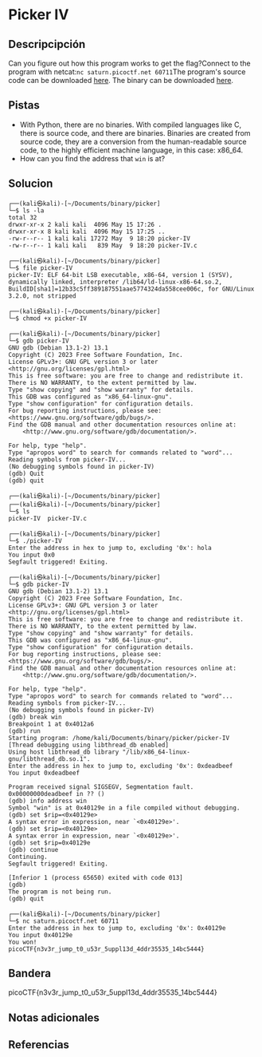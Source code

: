 # Picker IV
## Descripcipción
Can you figure out how this program works to get the flag?Connect to the program with netcat:`nc saturn.picoctf.net 60711`The program's source code can be downloaded [here](https://artifacts.picoctf.net/c/528/picker-IV.c). The binary can be downloaded [here](https://artifacts.picoctf.net/c/528/picker-IV).
## Pistas
- With Python, there are no binaries. With compiled languages like C, there is source code, and there are binaries. Binaries are created from source code, they are a conversion from the human-readable source code, to the highly efficient machine language, in this case: x86_64.
- How can you find the address that `win` is at?
## Solucion
```
┌──(kali㉿kali)-[~/Documents/binary/picker]
└─$ ls -la
total 32
drwxr-xr-x 2 kali kali  4096 May 15 17:26 .
drwxr-xr-x 8 kali kali  4096 May 15 17:25 ..
-rw-r--r-- 1 kali kali 17272 May  9 18:20 picker-IV
-rw-r--r-- 1 kali kali   839 May  9 18:20 picker-IV.c
                                                                     
┌──(kali㉿kali)-[~/Documents/binary/picker]
└─$ file picker-IV
picker-IV: ELF 64-bit LSB executable, x86-64, version 1 (SYSV), dynamically linked, interpreter /lib64/ld-linux-x86-64.so.2, BuildID[sha1]=12b33c5ff389187551aae5774324da558cee006c, for GNU/Linux 3.2.0, not stripped
                                                                     
┌──(kali㉿kali)-[~/Documents/binary/picker]
└─$ chmod +x picker-IV
                                                                     
┌──(kali㉿kali)-[~/Documents/binary/picker]
└─$ gdb picker-IV
GNU gdb (Debian 13.1-2) 13.1
Copyright (C) 2023 Free Software Foundation, Inc.
License GPLv3+: GNU GPL version 3 or later <http://gnu.org/licenses/gpl.html>
This is free software: you are free to change and redistribute it.
There is NO WARRANTY, to the extent permitted by law.
Type "show copying" and "show warranty" for details.
This GDB was configured as "x86_64-linux-gnu".
Type "show configuration" for configuration details.
For bug reporting instructions, please see:
<https://www.gnu.org/software/gdb/bugs/>.
Find the GDB manual and other documentation resources online at:
    <http://www.gnu.org/software/gdb/documentation/>.

For help, type "help".
Type "apropos word" to search for commands related to "word"...
Reading symbols from picker-IV...
(No debugging symbols found in picker-IV)
(gdb) Quit
(gdb) quit
                                                                     
┌──(kali㉿kali)-[~/Documents/binary/picker]
┌──(kali㉿kali)-[~/Documents/binary/picker]
└─$ ls    
picker-IV  picker-IV.c
                                                                     
┌──(kali㉿kali)-[~/Documents/binary/picker]
└─$ ./picker-IV 
Enter the address in hex to jump to, excluding '0x': hola
You input 0x0
Segfault triggered! Exiting.
                                                                     
┌──(kali㉿kali)-[~/Documents/binary/picker]
└─$ gdb picker-IV
GNU gdb (Debian 13.1-2) 13.1
Copyright (C) 2023 Free Software Foundation, Inc.
License GPLv3+: GNU GPL version 3 or later <http://gnu.org/licenses/gpl.html>
This is free software: you are free to change and redistribute it.
There is NO WARRANTY, to the extent permitted by law.
Type "show copying" and "show warranty" for details.
This GDB was configured as "x86_64-linux-gnu".
Type "show configuration" for configuration details.
For bug reporting instructions, please see:
<https://www.gnu.org/software/gdb/bugs/>.
Find the GDB manual and other documentation resources online at:
    <http://www.gnu.org/software/gdb/documentation/>.

For help, type "help".
Type "apropos word" to search for commands related to "word"...
Reading symbols from picker-IV...
(No debugging symbols found in picker-IV)
(gdb) break win
Breakpoint 1 at 0x4012a6
(gdb) run
Starting program: /home/kali/Documents/binary/picker/picker-IV 
[Thread debugging using libthread_db enabled]
Using host libthread_db library "/lib/x86_64-linux-gnu/libthread_db.so.1".                                                                
Enter the address in hex to jump to, excluding '0x': 0xdeadbeef
You input 0xdeadbeef

Program received signal SIGSEGV, Segmentation fault.
0x00000000deadbeef in ?? ()
(gdb) info address win
Symbol "win" is at 0x40129e in a file compiled without debugging.
(gdb) set $rip=<0x40129e>
A syntax error in expression, near `<0x40129e>'.
(gdb) set $rip=<0x40129e>
A syntax error in expression, near `<0x40129e>'.
(gdb) set $rip=0x40129e
(gdb) continue
Continuing.
Segfault triggered! Exiting.

[Inferior 1 (process 65650) exited with code 013]
(gdb) 
The program is not being run.
(gdb) quit

┌──(kali㉿kali)-[~/Documents/binary/picker]
└─$ nc saturn.picoctf.net 60711
Enter the address in hex to jump to, excluding '0x': 0x40129e
You input 0x40129e
You won!
picoCTF{n3v3r_jump_t0_u53r_5uppl13d_4ddr35535_14bc5444}
```
## Bandera
picoCTF{n3v3r_jump_t0_u53r_5uppl13d_4ddr35535_14bc5444}
## Notas adicionales
## Referencias
